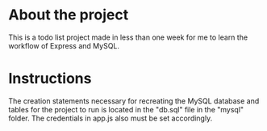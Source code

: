 # About the project
This is a todo list project made in less than one week for me to learn the workflow of Express and MySQL.

# Instructions
The creation statements necessary for recreating the MySQL database and tables for the project to run is located in the "db.sql" file in the "mysql" folder. The credentials in app.js also must be set accordingly.